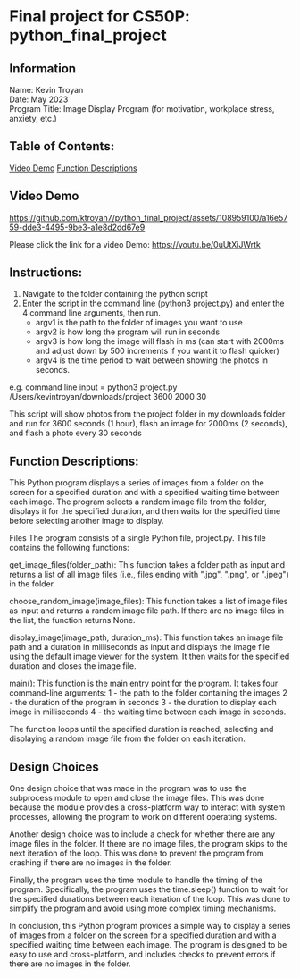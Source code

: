 # Final project for CS50P: python_final_project

## Information
Name: Kevin Troyan<br>
Date: May 2023<br>
Program Title: Image Display Program (for motivation, workplace stress, anxiety, etc.)<br>

## Table of Contents:

[Video Demo](#VideoDemo)
[Function Descriptions](#FunctionDescriptions)

## Video Demo

https://github.com/ktroyan7/python_final_project/assets/108959100/a16e5759-dde3-4495-9be3-a1e8d2dd67e9

Please click the link for a video Demo: https://youtu.be/0uUtXiJWrtk

## Instructions:

1. Navigate to the folder containing the python script
2. Enter the script in the command line (python3 project.py) and enter the 4 command line arguments, then run.
    - argv1 is the path to the folder of images you want to use
    - argv2 is how long the program will run in seconds
    - argv3 is how long the image will flash in ms (can start with 2000ms and adjust down by 500 increments if you want it to flash quicker)
    - argv4 is the time period to wait between showing the photos in seconds.

e.g. command line input = python3 project.py /Users/kevintroyan/downloads/project 3600 2000 30

This script will show photos from the project folder in my downloads folder and run for 3600 seconds (1 hour), flash an image for 2000ms (2 seconds), and flash a photo every 30 seconds

## Function Descriptions: 

This Python program displays a series of images from a folder on the screen for a specified duration and with a specified waiting time between each image. The program selects a random image file from the folder, displays it for the specified duration, and then waits for the specified time before selecting another image to display.

Files
The program consists of a single Python file, project.py. This file contains the following functions:

get_image_files(folder_path): This function takes a folder path as input and returns a list of all image files (i.e., files ending with ".jpg", ".png", or ".jpeg") in the folder.

choose_random_image(image_files): This function takes a list of image files as input and returns a random image file path. If there are no image files in the list, the function returns None.

display_image(image_path, duration_ms): This function takes an image file path and a duration in milliseconds as input and displays the image file using the default image viewer for the system. It then waits for the specified duration and closes the image file.

main(): This function is the main entry point for the program. It takes four command-line arguments: 
1 - the path to the folder containing the images
2 - the duration of the program in seconds
3 - the duration to display each image in milliseconds
4 - the waiting time between each image in seconds. 

The function loops until the specified duration is reached, selecting and displaying a random image file from the folder on each iteration.

## Design Choices
One design choice that was made in the program was to use the subprocess module to open and close the image files. This was done because the module provides a cross-platform way to interact with system processes, allowing the program to work on different operating systems.

Another design choice was to include a check for whether there are any image files in the folder. If there are no image files, the program skips to the next iteration of the loop. This was done to prevent the program from crashing if there are no images in the folder.

Finally, the program uses the time module to handle the timing of the program. Specifically, the program uses the time.sleep() function to wait for the specified durations between each iteration of the loop. This was done to simplify the program and avoid using more complex timing mechanisms.

In conclusion, this Python program provides a simple way to display a series of images from a folder on the screen for a specified duration and with a specified waiting time between each image. The program is designed to be easy to use and cross-platform, and includes checks to prevent errors if there are no images in the folder.

